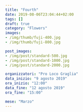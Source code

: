 ```yaml
---
title: "Fourth"
date: 2019-08-06T23:04:44+02:00
tags: []
draft: true
category: "Flowers"
images:
- /img/thumb/fuji-400.jpg
- /img/thumb/fuji-800.jpg

post_images:
- /img/post/standard-500.jpg
- /img/post/standard-1000.jpg
- /img/post/standard-2000.jpg

organizzatori: "Pro Loco Graglia"
data_inizio: "9 agosto 2019"
ora_inizio: "12:00"
data_fine: "12 agosto 2019"
ora_fine: "15:00"

mese: "Marzo"
---
```


